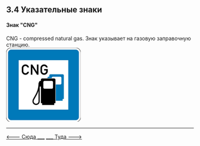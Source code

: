 ## 3.4 Указательные знаки

#### Знак "CNG"
<a>CNG - compressed natural gas. Знак указывает на газовую заправочную станцию.</a>
<br>
<img src="/img/sign/cng.png" alt="cng" width="200"/>

---

[   <--- Сюда ___](/03%20-%20road%20signs%20and%20equipment/3.3%20-%20prescriptive%20signs.md)
[___ Туда --->](/04%20-%20road%20infrastructure/4.1%20-%20road%20marking.md)

